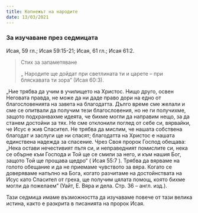 ```yaml
---
title: Копнежът на народите
date: 13/03/2021
---
```


### За изучаване през седмицата
Исая, 59 гл.; Исая 59:15-21; Исая, 61 гл.; Исая 61:2.

> <p>Стих за запаметяване</p>
> „ Народите ще дойдат при светлината ти и царете – при бляскавата ти зора“ (Исая 60:3).

„Ние трябва да учим в училището на Христос. Нищо друго, освен Неговата правда, не може да ни даде право дори на едно от благословенията на завета на благодатта. Дълго време сме желали и сме се опитвали да получим тези благословения, но не ги получихме, защото подхранвахме идеята, че бихме могли да направим нещо, за да станем достойни за тях. Не сме отклонили поглед от себе си, вярвайки, че Исус е жив Спасител. Не трябва да мислим, че нашата собствена благодат и заслуги ще ни спасят; благодатта на Христос е нашата единствена надежда за спасение. Чрез Своя пророк Господ обещава: „Нека остави нечестивият пътя си, и неправедният помислите си, нека се обърне към Господа и Той ще се смили за него, и към нашия Бог, защото Той ще прощава щедро“ ( Исая 55:7 ). Трябва да вярваме на голото обещание и да не приемаме чувството за вяра. Когато се доверяваме напълно на Бога, когато разчитаме на достойнствата на Исус като Спасител от греха, ще получим цялата помощ, която бихме могли да пожелаем“ (Уайт, Е. Вяра и дела. Стр. 36 – англ. изд.).

Тази седмица имаме възможността да изучаваме повече от тази велика истина, както е разкрита в писанията на пророк Исая.